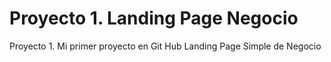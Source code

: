 # Proyecto 1. Landing Page Negocio
 Proyecto 1. Mi primer proyecto en Git Hub Landing Page Simple de Negocio
